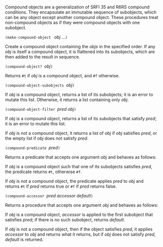 Compound objects are a generalization of SRFI 35 and R6RS compound conditions.
They encapsulate an immutable sequence of subobjects, which can be
any object except another compound object.  These procedures treat
non-compound objects as if they were compound objects with one subobject.

`(make-compound-object ` *obj* ...`)`

Create a compound object containing the *objs* in the specified order.
If any *obj* is itself a compound object, it is flattened into its subobjects,
which are then added to the result in sequence.

`(compound-object? `*obj*`)`

Returns `#t` if *obj* is a compound object, and `#f` otherwise.

`(compound-object-subobjects `*obj*`)`

If *obj* is a compound object, returns a list of its subobjects; it is an error to
mutate this list.  Otherwise, it returns a list containing only *obj*.

`(compound-object-filter `*pred obj*`)`

If *obj* is a compound object, returns a list of its subobjects that satisfy
*pred*; it is an error to mutate this list.

If *obj* is not a compound object, it returns a list of *obj* if *obj* satisfies *pred*,
or the empty list if *obj* does not satisfy *pred*.

`(compound-predicate `*pred*`)`

Returns a predicate that accepts one argument *obj* and behaves as follows:

If *obj* is a compound
object such that one of its subobjects satisfies *pred*, the predicate
returns `#t`, otherwise `#f`.

If *obj* is not a compound object, the predicate applies *pred* to *obj* and
returns `#t` if *pred* returns true or `#f` if *pred* returns false.

`(compound-accessor `*pred accessor default*`)`

Returns a procedure that accepts one argument *obj* and behaves as follows:

If *obj* is a compound object, *accessor* is applied to
the first subobject that satisfies *pred*; if there is no such subobject,
returns *default*.

If *obj* is not a compound object, then if the object satisfies *pred*,
it applies *accessor* to *obj* and returns what it returns,
but if *obj* does not satisfy *pred*, *default* is returned.
